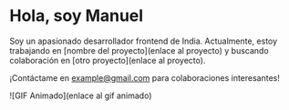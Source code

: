# Hola, soy Manuel

Soy un apasionado desarrollador frontend de India. Actualmente, estoy trabajando en [nombre del proyecto](enlace al proyecto) y buscando colaboración en [otro proyecto](enlace al proyecto).

¡Contáctame en example@gmail.com para colaboraciones interesantes!

![GIF Animado](enlace al gif animado)

